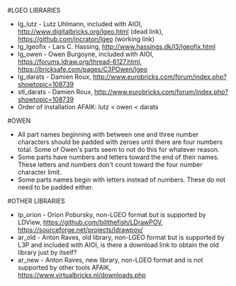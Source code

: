 #LGEO LIBRARIES
* lg_lutz - Lutz Uhlmann, included with AIOI, http://www.digitalbricks.org/lgeo.html (dead link), https://github.com/jncraton/lgeo (working link)
* lg_lgeofix - Lars C. Hassing, http://www.hassings.dk/l3/lgeofix.html
* lg_owen - Owen Burgoyne, included with AIOI, https://forums.ldraw.org/thread-6127.html, https://bricksafe.com/pages/C3POwen/lgeo
* lg_darats - Damien Roux, http://www.eurobricks.com/forum/index.php?showtopic=108739
* stl_darats - Damien Roux, http://www.eurobricks.com/forum/index.php?showtopic=108739
* Order of installation AFAIK: lutz < owen < darats

#OWEN
* All part names beginning with between one and three number characters should be padded with zeroes until there are four numbers total. Some of Owen's parts seem to not do this for whatever reason.
* Some parts have numbers and letters toward the end of their names. These letters and numbers don't count toward the four number character limit.
* Some parts names begin with letters instead of numbers. These do not need to be padded either.

#OTHER LIBRARIES
* lp_orion - Orion Pobursky, non-LGEO format but is supported by LDView, https://github.com/billthefish/LDrawPOV, https://sourceforge.net/projects/ldrawpov/
* ar_old - Anton Raves, old library, non-LGEO format but is supported by L3P and included with AIOI, is there a download link to obtain the old library just by itself?
* ar_new - Anton Raves, new library, non-LGEO format and is not supported by other tools AFAIK, https://www.virtualbricks.nl/downloads.php
